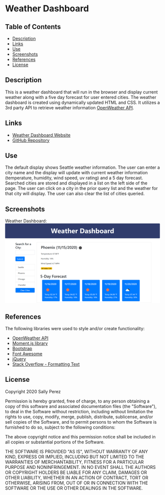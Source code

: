 # Weather Dashboard

## Table of Contents
* [Description](#description)
* [Links](#links)
* [Use](#use)
* [Screenshots](#screenshots)
* [References](#references)
* [License](#license)

## Description
This is a weather dashboard that will run in the browser and display current weather along with a five day forecast for user entered cities. The weather dashboard is created using dynamically updated HTML and CSS. It utilizes a 3rd party API to retrieve weather information [OpenWeather API](https://openweathermap.org/api). 

## Links
* [Weather Dashboard Website](https://seattlesal.github.io/weather_dashboard/)
* [GitHub Repository](https://github.com/SeattleSal/weather_dashboard)

## Use
The default display shows Seattle weather information. The user can enter a city name and the display will update with current weather information (temperature, humidity, wind speed, uv rating) and a 5 day forecast. Searched cities are stored and displayed in a list on the left side of the page. The user can click on a city in the prior query list and the weather for that city will display. The user can also clear the list of cities queried. 

## Screenshots
Weather Dashboard: <br>
![Weather Dashboard](./assets/img/dashboard-screenshot.png)

## References
The following libraries were used to style and/or create functionality:
* [OpenWeather API](https://openweathermap.org/api)
* [Moment.js library](https://momentjs.com/)
* [Bootstrap](https://getbootstrap.com/)
* [Font Awesome](https://fontawesome.com/)
* [jQuery](https://jquery.com/)
* [Stack Overflow - Formatting Text](https://stackoverflow.com/)

## License
Copyright 2020 Sally Perez

Permission is hereby granted, free of charge, to any person obtaining a copy of this software and associated documentation files (the "Software"), to deal in the Software without restriction, including without limitation the rights to use, copy, modify, merge, publish, distribute, sublicense, and/or sell copies of the Software, and to permit persons to whom the Software is furnished to do so, subject to the following conditions:

The above copyright notice and this permission notice shall be included in all copies or substantial portions of the Software.

THE SOFTWARE IS PROVIDED "AS IS", WITHOUT WARRANTY OF ANY KIND, EXPRESS OR IMPLIED, INCLUDING BUT NOT LIMITED TO THE WARRANTIES OF MERCHANTABILITY, FITNESS FOR A PARTICULAR PURPOSE AND NONINFRINGEMENT. IN NO EVENT SHALL THE AUTHORS OR COPYRIGHT HOLDERS BE LIABLE FOR ANY CLAIM, DAMAGES OR OTHER LIABILITY, WHETHER IN AN ACTION OF CONTRACT, TORT OR OTHERWISE, ARISING FROM, OUT OF OR IN CONNECTION WITH THE SOFTWARE OR THE USE OR OTHER DEALINGS IN THE SOFTWARE.

